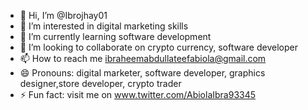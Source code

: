 - 👋 Hi, I’m @Ibrojhay01
- 👀 I’m interested in digital marketing skills
- 🌱 I’m currently learning software development
- 💞️ I’m looking to collaborate on crypto currency, software developer
- 📫 How to reach me ibraheemabdullateefabiola@gmail.com
- 😄 Pronouns: digital marketer, software developer, graphics designer,store developer, crypto trader
- ⚡ Fun fact: visit me on www.twitter.com/AbiolaIbra93345

<!---
Ibrojhay01/Ibrojhay01 is a ✨ special ✨ repository because its `README.md` (this file) appears on your GitHub profile.
You can click the Preview link to take a look at your changes.
--->
